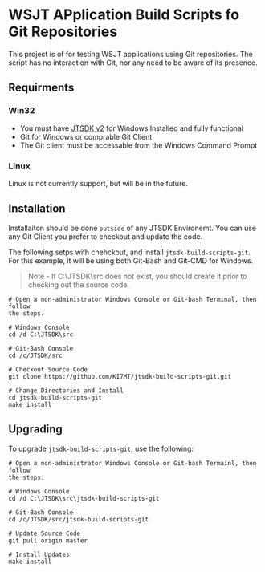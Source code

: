 # WSJT APplication Build Scripts fo Git Repositories
This project is of for testing WSJT applications using Git repositories. The
script has no interaction with Git, nor any need to be aware of its presence.

## Requirments

### **Win32**
* You must have [JTSDK v2](https://sourceforge.net/projects/jtsdk/files/win32/2.0.0/)
for Windows Installed and fully functional
* Git for Windows or comprable Git Client
* The Git client must be accessable from the Windows Command Prompt

### **Linux**
Linux is not currently support, but will be in the future.

## Installation
Installaiton should be done `outside` of any JTSDK Environemt. You can use
any Git Client you prefer to checkout and update the code.

The following setps with chehckout, and install `jtsdk-build-scripts-git`. For
this example, it will be using both Git-Bash and Git-CMD for Windows.

> Note - If C:\JTSDK\src does not exist, you should create it prior to
checking out the source code.
```
# Open a non-administrator Windows Console or Git-bash Terminal, then follow
the steps.

# Windows Console
cd /d C:\JTSDK\src

# Git-Bash Console
cd /c/JTSDK/src

# Checkout Source Code
git clone https://github.com/KI7MT/jtsdk-build-scripts-git.git

# Change Directories and Install
cd jtsdk-build-scripts-git
make install
```

## Upgrading
To upgrade `jtsdk-build-scripts-git`, use the following:
```
# Open a non-administrator Windows Console or Git-bash Termainl, then follow
the steps.

# Windows Console
cd /d C:\JTSDK\src\jtsdk-build-scripts-git

# Git-Bash Console
cd /c/JTSDK/src/jtsdk-build-scripts-git

# Update Source Code
git pull origin master

# Install Updates
make install
```

